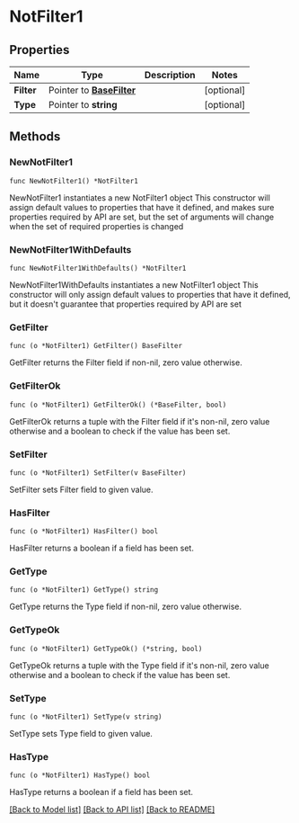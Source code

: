 # NotFilter1

## Properties

Name | Type | Description | Notes
------------ | ------------- | ------------- | -------------
**Filter** | Pointer to [**BaseFilter**](BaseFilter.md) |  | [optional] 
**Type** | Pointer to **string** |  | [optional] 

## Methods

### NewNotFilter1

`func NewNotFilter1() *NotFilter1`

NewNotFilter1 instantiates a new NotFilter1 object
This constructor will assign default values to properties that have it defined,
and makes sure properties required by API are set, but the set of arguments
will change when the set of required properties is changed

### NewNotFilter1WithDefaults

`func NewNotFilter1WithDefaults() *NotFilter1`

NewNotFilter1WithDefaults instantiates a new NotFilter1 object
This constructor will only assign default values to properties that have it defined,
but it doesn't guarantee that properties required by API are set

### GetFilter

`func (o *NotFilter1) GetFilter() BaseFilter`

GetFilter returns the Filter field if non-nil, zero value otherwise.

### GetFilterOk

`func (o *NotFilter1) GetFilterOk() (*BaseFilter, bool)`

GetFilterOk returns a tuple with the Filter field if it's non-nil, zero value otherwise
and a boolean to check if the value has been set.

### SetFilter

`func (o *NotFilter1) SetFilter(v BaseFilter)`

SetFilter sets Filter field to given value.

### HasFilter

`func (o *NotFilter1) HasFilter() bool`

HasFilter returns a boolean if a field has been set.

### GetType

`func (o *NotFilter1) GetType() string`

GetType returns the Type field if non-nil, zero value otherwise.

### GetTypeOk

`func (o *NotFilter1) GetTypeOk() (*string, bool)`

GetTypeOk returns a tuple with the Type field if it's non-nil, zero value otherwise
and a boolean to check if the value has been set.

### SetType

`func (o *NotFilter1) SetType(v string)`

SetType sets Type field to given value.

### HasType

`func (o *NotFilter1) HasType() bool`

HasType returns a boolean if a field has been set.


[[Back to Model list]](../README.md#documentation-for-models) [[Back to API list]](../README.md#documentation-for-api-endpoints) [[Back to README]](../README.md)


